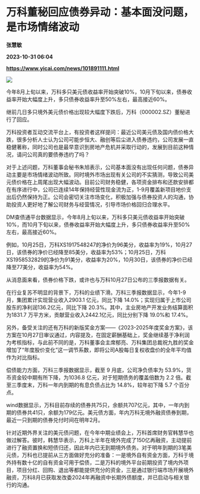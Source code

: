 # 万科董秘回应债券异动：基本面没问题，是市场情绪波动
**张慧敏**

**2023-10-31 06:04**

**https://www.yicai.com/news/101891111.html**

![](https://imgcdn.yicai.com/uppics/slides/2023/10/f381ccc005ca8c98432fae6f35737ec8.jpg)

今年8月上旬以来，万科多只美元债收益率开始突破10%，10月下旬以来，债券收益率开始大幅度上升，多只债券收益率升至50%左右，最高接近60%。

继前几日多只境外美元债价格出现较大幅度下跌后，万科（000002.SZ）董秘进行了回应。

万科投资者互动交流平台上，有投资者这样提问：最近公司美元债及国内债价格大跌，很多分析人士认为公司可能步恒大、融创等后尘进入债券违约，公司发展一直稳健著称，同时公司也是最早意识到房地产危机并采取行动的，发展到目前这种情况，请问公司真的要债券违约了吗？

对于上述问题，万科董事会秘书朱旭表示，公司基本面没有出现任何问题，债券异动主要是市场情绪波动所致。同时境外市场出现有关公司的不实猜测，导致公司美元债价格在上周尾出现大幅波动。目前公司财务稳健，各项资金排布和还款安排都在有序进行中，公司已连续14年保持经营性现金流为正，1-9月覆盖新项目地价支出后仍然保持为正。公司会密切关注市场变化，积极加强与债券投资人的沟通，协助投资人更好地了解公司财务与经营情况，引导市场价格回归合理水平。

DM查债通平台数据显示，今年8月上旬以来，万科多只美元债收益率开始突破10%，而10月下旬以来，债券收益率开始大幅度上升，多只债券收益率升至50%左右，最高接近60%。

例如，10月25日，万科XS1917548247的净价为96美分，收益率为19%，10月27日，该债券的净价已经降至85美分，收益率为53%；10月25日，万科XS1958532829的净价为91美分，收益率为20%，10月30日，该债券的净价已经降至77美分，收益率为54%。

从消息面来看，债券价格下跌，或许也与万科10月27日公布的三季报数据有关。

在行业复苏不明显的背景下，万科的业绩下滑。万科三季报数据显示，今年1-9月，集团累计实现营业收入2903.1 亿元，同比下降 14.0%；实现归属于上市公司股东的净利润136.2亿元，同比下降 20.3%。其中，主业房地产开发业务结算面积为1831.7 万平方米，贡献营业收入2442.1亿元，同比分别下降 19.0%和 17.4%。

另外，备受关注的还有万科的新版奖金方案——《2023-2025年度奖金方案》，该方案在10月27日审议通过，内容提及，在固定薪酬基础上，奖金继续基于净利润为考核指标，与此前不同的是，万科董事会主席郁亮、万科集团总裁祝九胜的奖金增加了“年度股价变化”这一调节系数，即将公司A股每日复权收盘价的全年平均值作为对比指标。

偿债能力方面，万科三季报数据显示，截至 9 月底，公司净负债率为 53.9%，货币资金较中期有所下降，为1036.8 亿元，对于短期债务的覆盖倍数为 2.2 倍。截至三季度末，万科一年内到期的有息负债占比为 14.8%，较年初下降 5.7 个百分点。

wind数据显示，万科目前存续的债券共75只，余额共707亿元，其中，一年内到期的债券共41只，余额为179亿元。美元债方面，年内万科无境外融资债券到期，最近一只到期的债券兑付时间在明年2月。

针对近期外界关注的美元债问题，在今年中期业绩会上，万科首席财务官韩慧华也做过解答。彼时，韩慧华表示，万科上半年在境外完成了150亿再融资，主动提前进行了融资置换和短债归还，因此年内已无到期境外债务。对于明年到期的3笔美元债，万科也已提前从三方面做好充分的准备：一是境外自有资金方面，万科于境外持有数十亿的自有资金可用于偿债，二是万科的境外平台前期投资了境内外项目，项目分红、回购、退出等都能提供充分的资金，三是通过银行端市场开展境外融资，万科8月已获取发改委2024年再融资中长期外债额度，并已启动与相关银行的沟通。
